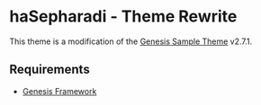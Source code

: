 # haSepharadi - Theme Rewrite

This theme is a modification of the [Genesis Sample Theme](https://demo.studiopress.com/) v2.7.1.

## Requirements
* [Genesis Framework](https://www.studiopress.com/features/)
